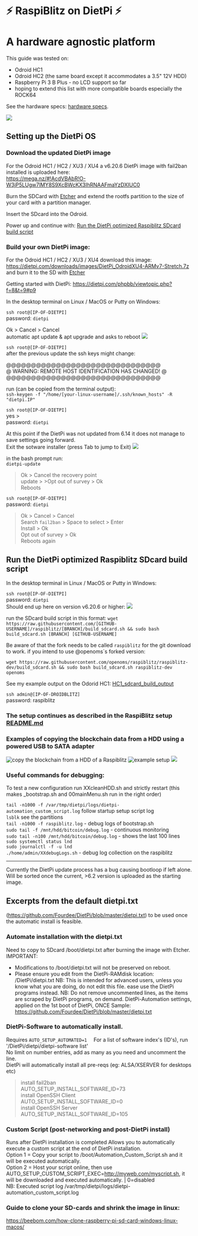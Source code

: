 # ⚡️ RaspiBlitz on DietPi ⚡️
#  A hardware agnostic platform


This guide was tested on:

* Odroid HC1
* Odroid HC2 (the same board except it accommodates a 3.5" 12V HDD)
* Raspberry Pi 3 B Plus - no LCD support so far
* hoping to extend this list with more compatible boards especially the ROCK64  

See the hardware specs:  [hardware specs](hw_comparison.md).


![](pictures/DroidBlitz.jpg)


## Setting up the DietPi OS

### Download the updated DietPi image

For the Odroid HC1 / HC2 / XU3 / XU4 a v6.20.6 DietPi image with fail2ban installed is uploaded here:  
https://mega.nz/#!AcdVBAbR!O-W3jP5LUgw7lMY8S9XcBWcKX3IhRNAAFmaYzDXIUC0  

Burn the SDCard with [Etcher](https://www.balena.io/etcher/) and extend the rootfs partition to the size of your card with a partition manager.

Insert the SDcard into the Odroid.

Power up and continue with: [Run the DietPi optimized Raspiblitz SDcard build script](#Run-the-DietPi-optimized-Raspiblitz-SDcard-build-script)

### Build your own DietPi image:

For the Odroid HC1 / HC2 / XU3 / XU4 download this image:   
https://dietpi.com/downloads/images/DietPi_OdroidXU4-ARMv7-Stretch.7z  
and burn it to the SD with [Etcher](https://www.balena.io/etcher/)

Getting started with DietPi: https://dietpi.com/phpbb/viewtopic.php?f=8&t=9#p9  

In the desktop terminal on Linux / MacOS or Putty on Windows:  

`ssh root@[IP-OF-DIETPI]`  
password: `dietpi`  

Ok > Cancel > Cancel  
automatic apt update & apt upgrade and asks to reboot
![](pictures/dietpi_1st_reboot.png)  

`ssh root@[IP-OF-DIETPI]`  
after the previous update the ssh keys might change:

@@@@@@@@@@@@@@@@@@@@@@@@@@@@@@@  
@ WARNING: REMOTE HOST IDENTIFICATION HAS CHANGED! @  
@@@@@@@@@@@@@@@@@@@@@@@@@@@@@@@  

run (can be copied from the terminal output):   
`ssh-keygen -f "/home/[your-linux-username]/.ssh/known_hosts" -R "dietpi.IP"`

`ssh root@[IP-OF-DIETPI]`   
yes >   
password: `dietpi`  

At this point if the DietPi was not updated from 6.14 it does not manage to save settings going forward.  
Exit the sotware installer (press Tab to jump to Exit)
![](pictures/dietpi-software_exit.png)  

in the bash prompt run:  
`dietpi-update`
>Ok > Cancel the recovery point   
update > >Opt out of survey > Ok  
Reboots

`ssh root@[IP-OF-DIETPI]`  
password: `dietpi` 

>Ok > Cancel > Cancel  
Search `fail2ban` > Space to select > Enter   
> Install > Ok  
>Opt out of survey > Ok  
Reboots again

## Run the DietPi optimized Raspiblitz SDcard build script

In the desktop terminal in Linux / MacOS or Putty in Windows:

`ssh root@[IP-OF-DIETPI]`  
password: `dietpi`  
Should end up here on version v6.20.6 or higher: 
![](pictures/bash_prompt.png)

run the SDcard build script in this format:
`wget https://raw.githubusercontent.com/[GITHUB-USERNAME]/raspiblitz/[BRANCH]/build_sdcard.sh && sudo bash build_sdcard.sh [BRANCH] [GITHUB-USERNAME]`

Be aware of that the fork needs to be called `raspiblitz` for the git download to work.
if you intend to use @openoms`s forked version:

`wget https://raw.githubusercontent.com/openoms/raspiblitz/raspiblitz-dev/build_sdcard.sh && sudo bash build_sdcard.sh raspiblitz-dev openoms`

See my example output on the Odorid HC1: [HC1_sdcard_build_output](logs/HC1_sdcard_build_output)  

`ssh admin@[IP-OF-DROIDBLITZ]`  
password: raspiblitz

### The setup continues as described in the RaspiBlitz setup [README.md](/README.md#documentation)

### Examples of copying the blockchain data from a HDD using a powered USB to SATA adapter

![copy the blockchain from a HDD of a Raspiblitz](pictures/5_options_to_copy.png)
![example setup](pictures/HDD_copy_example.jpg)
![](pictures/adapterHDD_HC1.jpg)

### Useful commands for debugging:
To test a new configuration run XXcleanHDD.sh and strictly restart
(this makes _bootstrap.sh and 00mainMenu.sh run in the right order)

`tail -n1000 -f /var/tmp/dietpi/logs/dietpi-automation_custom_script.log` follow startup setup script log  
`lsblk` see the partitions  
`tail -n1000 -f raspiblitz.log` - debug logs of bootstrap.sh  
`sudo tail -f /mnt/hdd/bitcoin/debug.log` - continuous monitoring  
`sudo tail -n100 /mnt/hdd/bitcoin/debug.log` - shows the last 100 lines  
`sudo systemctl status lnd`  
`sudo journalctl -f -u lnd`  
`./home/admin/XXdebugLogs.sh` - debug log collection on the raspiblitz 

---

Currently the DietPi update process has a bug causing bootloop if left alone. Will be sorted once the current, >6.2 version is uploaded as the starting image.  

## Excerpts from the default dietpi.txt  
(https://github.com/Fourdee/DietPi/blob/master/dietpi.txt) to be used once the automatic install is feasible.

### Automate installation with the dietpi.txt
Need to copy to SDcard /boot/dietpi.txt after burning the image with Etcher.
IMPORTANT:
- Modifications to /boot/dietpi.txt will not be preserved on reboot.
- Please ensure you edit from the DietPi-RAMdisk location: /DietPi/dietpi.txt
NB: This is intended for advanced users, unless you know what you are doing, do not edit this file. ease use the DietPi programs instead.
NB: Do not remove uncommented lines, as the items are scraped by DietPi programs, on demand.
DietPi-Automation settings, applied on the 1st boot of DietPi, ONCE
Sample:
https://github.com/Fourdee/DietPi/blob/master/dietpi.txt

### DietPi-Software to automatically install.  
Requires `AUTO_SETUP_AUTOMATED=1  `
For a list of software index's (ID's), run '/DietPi/dietpi/dietpi-software list'  
No limit on number entries, add as many as you need and uncomment the line.  
DietPi will automatically install all pre-reqs (eg: ALSA/XSERVER for desktops etc)  
>install fail2ban  
AUTO_SETUP_INSTALL_SOFTWARE_ID=73  
install OpenSSH Client  
AUTO_SETUP_INSTALL_SOFTWARE_ID=0  
install OpenSSH Server  
AUTO_SETUP_INSTALL_SOFTWARE_ID=105  


### Custom Script (post-networking and post-DietPi install) 
Runs after DietPi installation is completed
Allows you to automatically execute a custom script at the end of DietPi installation.  
Option 1 = Copy your script to /boot/Automation_Custom_Script.sh and it will be executed automatically.  
Option 2 = Host your script online, then use AUTO_SETUP_CUSTOM_SCRIPT_EXEC=http://myweb.com/myscript.sh, it will be downloaded and executed automatically. | 0=disabled  
NB: Executed script log /var/tmp/dietpi/logs/dietpi-automation_custom_script.log

### Guide to clone your SD-cards and shrink the image in linux:
https://beebom.com/how-clone-raspberry-pi-sd-card-windows-linux-macos/
